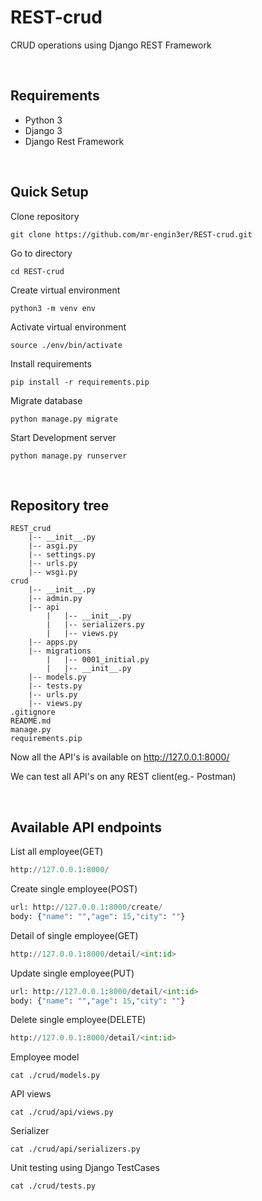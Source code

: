 # REST-crud
CRUD operations using Django REST Framework

<br>


## Requirements
- Python 3
- Django 3
- Django Rest Framework

<br>

## Quick Setup

Clone repository

    git clone https://github.com/mr-engin3er/REST-crud.git

Go to directory

    cd REST-crud

Create virtual environment

    python3 -m venv env

Activate virtual environment

    source ./env/bin/activate

Install requirements

    pip install -r requirements.pip

Migrate database

    python manage.py migrate

Start Development server

    python manage.py runserver

<br>

## Repository tree
    REST_crud
        |-- __init__.py
        |-- asgi.py
        |-- settings.py
        |-- urls.py
        |-- wsgi.py
    crud
        |-- __init__.py
        |-- admin.py
        |-- api
            |   |-- __init__.py
            |   |-- serializers.py
            |   |-- views.py
        |-- apps.py
        |-- migrations
            |   |-- 0001_initial.py
            |   |-- __init__.py
        |-- models.py
        |-- tests.py
        |-- urls.py
        |-- views.py
    .gitignore
    README.md
    manage.py
    requirements.pip


Now all the API's is available on http://127.0.0.1:8000/

We can test all API's on any REST client(eg.- Postman)

<br>

## Available API endpoints

List all employee(GET)

```python
http://127.0.0.1:8000/
``` 

Create single employee(POST) 

```python
url: http://127.0.0.1:8000/create/ 
body: {"name": "","age": 15,"city": ""}
```


Detail of single employee(GET) 

```python
http://127.0.0.1:8000/detail/<int:id>
``` 

Update single employee(PUT) 

```python
url: http://127.0.0.1:8000/detail/<int:id>
body: {"name": "","age": 15,"city": ""}
```


Delete single employee(DELETE) 

```python
http://127.0.0.1:8000/detail/<int:id>
``` 


   
Employee model

    cat ./crud/models.py

API views

    cat ./crud/api/views.py

Serializer

    cat ./crud/api/serializers.py

Unit testing using Django TestCases

    cat ./crud/tests.py